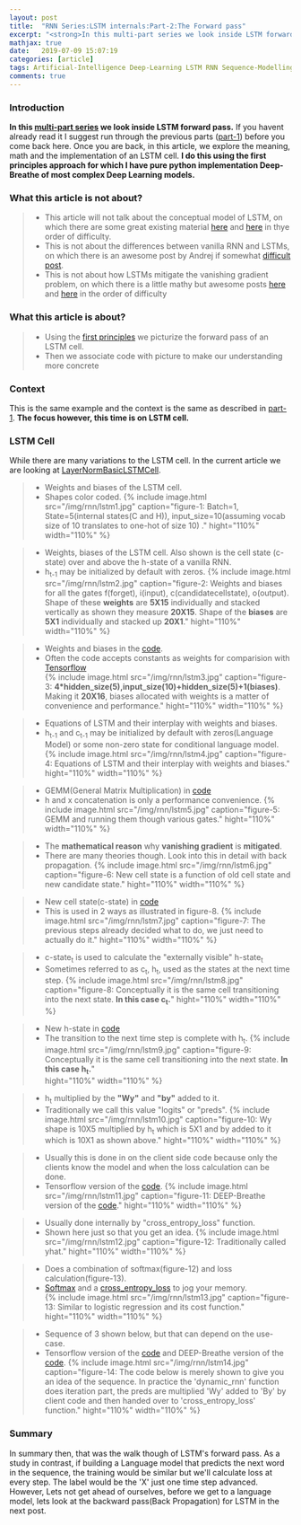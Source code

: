```yaml
---
layout: post
title:  "RNN Series:LSTM internals:Part-2:The Forward pass"
excerpt: "<strong>In this multi-part series we look inside LSTM forward pass.</strong> Read the <a href='/articles/2019-07/LSTMPart-1'>part-1's</a> before you come back here. Once you are back, in this article, we explore the meaning, math and the implementation of an LSTM cell. <strong>I do this using the first principles approach for which I have pure python implementation Deep-Breathe of most complex Deep Learning models.</strong>"
mathjax: true
date:   2019-07-09 15:07:19
categories: [article]
tags: Artificial-Intelligence Deep-Learning LSTM RNN Sequence-Modelling
comments: true
---
```


### Introduction
<strong>In this [multi-part series][multi-part series] we look inside LSTM forward pass.</strong> If you havent already read it I suggest run through the previous parts ([part-1]) before you come back here. Once you are back, in this article, we explore the meaning, math and the implementation of an LSTM cell. <strong>I do this using the first principles approach for which I have pure python implementation Deep-Breathe of most complex Deep Learning models.</strong>

### What this article is not about?
> * This article will not talk about the conceptual model of LSTM, on which there are some great existing material [here][lstm-1] and [here][lstm-2] in thye order of difficulty.
> * This is not about the differences between vanilla RNN and LSTMs, on which there is an awesome post by Andrej if somewhat [difficult post][lstm-3].
> * This is not about how LSTMs mitigate the vanishing gradient problem, on which there is a little mathy but awesome posts [here][lstm-4] and [here][lstm-5] in the order of difficulty     

### What this article is about?
> * Using the [first principles][first principles] we picturize the forward pass of an LSTM cell.
> * Then we associate code with picture to make our understanding more concrete  

### Context
This is the same example and the context is the same as described in [part-1]. <strong>The focus however, this time is on LSTM cell.</strong>

### LSTM Cell
While there are many variations to the LSTM cell. In the current article we are looking at [LayerNormBasicLSTMCell].
> * Weights and biases of the LSTM cell.
> * Shapes color coded.
{%
    include image.html
    src="/img/rnn/lstm1.jpg"
    caption="figure-1: Batch=1, State=5(internal states(C and H)), input_size=10(assuming vocab size of 10 translates to one-hot of size 10) ."
    hight="110%"
    width="110%"
%}

> * Weights, biases of the LSTM cell. Also shown is the cell state (c-state) over and above the h-state of a vanilla RNN.
> * h<sub>t-1</sub> may be initialized by default with zeros.
{%
    include image.html
    src="/img/rnn/lstm2.jpg"
    caption="figure-2: Weights and biases for all the gates f(forget), i(input), c(candidatecellstate), o(output). Shape of these <strong>weights</strong> are <strong>5X15</strong> individually and stacked vertically as shown they measure <strong>20X15</strong>. Shape of the <strong>biases</strong> are <strong>5X1</strong> individually and stacked up <strong>20X1</strong>."
    hight="110%"
    width="110%"
%}

> * Weights and biases in the [code][code-1].
> * Often the code accepts constants as weights for comparision with [Tensorflow]  
{%
    include image.html
    src="/img/rnn/lstm3.jpg"
    caption="figure-3: <strong>4*hidden_size(5),input_size(10)+hidden_size(5)+1(biases)</strong>. Making it <strong>20X16</strong>, biases allocated with weights is a matter of convenience and performance."
    hight="110%"
    width="110%"
%}

> * Equations of LSTM and their interplay with weights and biases.
> * h<sub>t-1</sub> and c<sub>t-1</sub> may be initialized by default with zeros(Language Model) or some non-zero state for conditional language model.
{%
    include image.html
    src="/img/rnn/lstm4.jpg"
    caption="figure-4: Equations of LSTM and their interplay with weights and biases."
    hight="110%"
    width="110%"
%}

> * GEMM(General Matrix Multiplication) in [code][code-2]
> * h and x concatenation is only a performance convenience.
{%
    include image.html
    src="/img/rnn/lstm5.jpg"
    caption="figure-5: GEMM and running them though various gates."
    hight="110%"
    width="110%"
%}

> * The <strong>mathematical reason</strong> why <strong>vanishing gradient</strong> is <strong>mitigated</strong>.
> * There are many theories though. Look into this in detail with back propagation.
{%
    include image.html
    src="/img/rnn/lstm6.jpg"
    caption="figure-6: New cell state is a function of old cell state and new candidate state."
    hight="110%"
    width="110%"
%}

> * New cell state(c-state) in [code][code-3]
> * This is used in 2 ways as illustrated in figure-8.
{%
    include image.html
    src="/img/rnn/lstm7.jpg"
    caption="figure-7: The previous steps already decided what to do, we just need to actually do it."
    hight="110%"
    width="110%"
%}

> * c-state<sub>t</sub> is used to calculate the "externally visible" h-state<sub>t</sub>
> * Sometimes referred to as c<sub>t</sub>, h<sub>t</sub>, used as the states at the next time step.
{%
    include image.html
    src="/img/rnn/lstm8.jpg"
    caption="figure-8: Conceptually it is the same cell transitioning into the next state. <strong>In this case c<sub>t</sub>.</strong>"
    hight="110%"
    width="110%"
%}

> * New h-state in [code][code-4]
> * The transition to the next time step is complete with h<sub>t</sub>.
{%
    include image.html
    src="/img/rnn/lstm9.jpg"
    caption="figure-9: Conceptually it is the same cell transitioning into the next state. <strong>In this case h<sub>t</sub>.</strong>"  
    hight="110%"
    width="110%"
%}

> * h<sub>t</sub> multiplied by the <strong>"Wy"</strong> and <strong>"by"</strong> added to it.
> * Traditionally we call this value "logits" or "preds".
{%
    include image.html
    src="/img/rnn/lstm10.jpg"
    caption="figure-10: Wy shape is 10X5 multiplied by h<sub>t</sub> which is 5X1 and by added to it which is 10X1 as shown above."
    hight="110%"
    width="110%"
%}

> * Usually this is done in on the client side code because only the clients know the model and when the loss calculation can be done.
> * Tensorflow version of the [code][code-5].
{%
    include image.html
    src="/img/rnn/lstm11.jpg"
    caption="figure-11: DEEP-Breathe version of the <a href='https://github.com/slowbreathing/Deep-Breathe/blob/f9585bde9cbb61e71f67ccd936aa22a155c36709/org/mk/training/dl/LSTMMainGraph.py#L98-L109'>code</a>."
    hight="110%"
    width="110%"
%}

> * Usually done internally by "cross_entropy_loss" function.
> * Shown here just so that you get an idea.
{%
    include image.html
    src="/img/rnn/lstm12.jpg"
    caption="figure-12: Traditionally called yhat."
    hight="110%"
    width="110%"
%}

> * Does a combination of softmax(figure-12) and loss calculation(figure-13).
> * [Softmax][softmax] and a [cross_entropy_loss][cross_entropy_loss] to jog your memory.  
{%
    include image.html
    src="/img/rnn/lstm13.jpg"
    caption="figure-13: Similar to logistic regression and its cost function."
    hight="110%"
    width="110%"
%}

> * Sequence of 3 shown below, but that can depend on the use-case.
> * Tensorflow version of the [code][code-5] and DEEP-Breathe version of the [code][code-6].
{%
    include image.html
    src="/img/rnn/lstm14.jpg"
    caption="figure-14: The code below is merely shown to give you an idea of the sequence. In practice the 'dynamic_rnn' function does iteration part, the preds are multiplied 'Wy' added to 'By' by client code and then handed over to 'cross_entropy_loss' function."
    hight="110%"
    width="110%"
%}


### Summary
In summary then, that was the walk though of LSTM's forward pass. As a study in contrast, if building a Language model that predicts the next word in the sequence, the training would be similar but we'll calculate loss at every step. The label would be the 'X' just one time step advanced. However, Lets not get ahead of ourselves, before we get to a language model, lets look at the backward pass(Back Propagation) for LSTM in the next post.


[part-1]: /articles/2019-07/LSTMPart-1
[part-2]: /articles/2019-07/LSTMPart-2
[multi-part series]: /tags/#LSTM
[first principles]: https://medium.com/the-mission/elon-musks-3-step-first-principles-thinking-how-to-think-and-solve-difficult-problems-like-a-ba1e73a9f6c0
[Deep-Breathe]: https://github.com/slowbreathing/Deep-Breathe
[LayerNormBasicLSTMCell]: https://www.tensorflow.org/api_docs/python/tf/contrib/rnn/LayerNormBasicLSTMCell
[lstm-1]: https://colah.github.io/posts/2015-08-Understanding-LSTMs/
[lstm-2]: https://r2rt.com/written-memories-understanding-deriving-and-extending-the-lstm.html
[lstm-3]: http://karpathy.github.io/2015/05/21/rnn-effectiveness/
[lstm-4]: https://weberna.github.io/blog/2017/11/15/LSTM-Vanishing-Gradients.html
[lstm-5]: https://medium.com/datadriveninvestor/how-do-lstm-networks-solve-the-problem-of-vanishing-gradients-a6784971a577

[code-1]: https://github.com/slowbreathing/Deep-Breathe/blob/f9585bde9cbb61e71f67ccd936aa22a155c36709/org/mk/training/dl/rnn_cell.py#L76
[code-2]: https://github.com/slowbreathing/Deep-Breathe/blob/f9585bde9cbb61e71f67ccd936aa22a155c36709/org/mk/training/dl/rnn_cell.py#L210-L214
[code-3]: https://github.com/slowbreathing/Deep-Breathe/blob/f9585bde9cbb61e71f67ccd936aa22a155c36709/org/mk/training/dl/rnn_cell.py#L215
[code-4]: https://github.com/slowbreathing/Deep-Breathe/blob/f9585bde9cbb61e71f67ccd936aa22a155c36709/org/mk/training/dl/rnn_cell.py#L216
[code-5]: https://github.com/slowbreathing/Deep-Breathe/blob/f9585bde9cbb61e71f67ccd936aa22a155c36709/org/mk/training/dl/tfwordslstm.py#L95-L104
[code-6]: https://github.com/slowbreathing/Deep-Breathe/blob/f9585bde9cbb61e71f67ccd936aa22a155c36709/org/mk/training/dl/LSTMMainGraph.py#L98-L109

[softmax]: /articles/2019-05/softmax-and-its-gradient
[cross_entropy_loss]: /articles/2019-05/softmax-and-cross-entropy
[Tensorflow]: https://www.tensorflow.org/
[Listing-1]: https://github.com/slowbreathing/Deep-Breathe/blob/master/org/mk/training/dl/tfwordslstm.py
[Listing-2]: https://github.com/slowbreathing/Deep-Breathe/blob/master/org/mk/training/dl/LSTMMainGraph.py
[Listing-3]: https://github.com/slowbreathing/Deep-Breathe/blob/master/org/mk/training/dl/LSTMMain.py
[scr-1]: https://github.com/slowbreathing/Deep-Breathe/blob/f9585bde9cbb61e71f67ccd936aa22a155c36709/scripts#L13
[scr-2]: https://github.com/slowbreathing/Deep-Breathe/blob/f9585bde9cbb61e71f67ccd936aa22a155c36709/scripts#L15
[scr-3]: https://github.com/slowbreathing/Deep-Breathe/blob/f9585bde9cbb61e71f67ccd936aa22a155c36709/scripts#L14
[pygr-1]: https://github.com/slowbreathing/Deep-Breathe/blob/c3b538d9c3afeeb5a15c3d91ea9063976438c810/org/mk/training/dl/rnn.py#L75-L76
[pygr-2]: https://github.com/slowbreathing/Deep-Breathe/blob/c3b538d9c3afeeb5a15c3d91ea9063976438c810/org/mk/training/dl/common.py#L241-L255
[pygr-3]: https://github.com/slowbreathing/Deep-Breathe/blob/c3b538d9c3afeeb5a15c3d91ea9063976438c810/org/mk/training/dl/rnn_cell.py#L79-L81
[pygr-4]: https://github.com/slowbreathing/Deep-Breathe/blob/c3b538d9c3afeeb5a15c3d91ea9063976438c810/org/mk/training/dl/core.py#L107-L112
